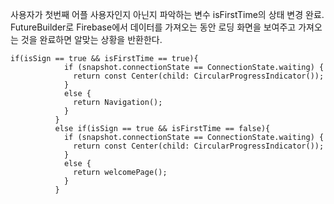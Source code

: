 사용자가 첫번째 어플 사용자인지 아닌지 파악하는 변수 isFirstTime의 상태 변경 완료.<br>
FutureBuilder로 Firebase에서 데이터를 가져오는 동안 로딩 화면을 보여주고 가져오는 것을 완료하면 알맞는 상황을 반환한다.
```
if(isSign == true && isFirstTime == true){
            if (snapshot.connectionState == ConnectionState.waiting) {
              return const Center(child: CircularProgressIndicator());
            }
            else {
              return Navigation();
            }
          }
          else if(isSign == true && isFirstTime == false){
            if (snapshot.connectionState == ConnectionState.waiting) {
              return const Center(child: CircularProgressIndicator());
            }
            else {
              return welcomePage();
            }
          }
```
